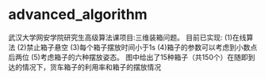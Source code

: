 # advanced_algorithm
武汉大学网安学院研究生高级算法课项目:三维装箱问题。
目前已实现:
(1)在线算法
(2)禁止箱子悬空
(3)每个箱子摆放时间小于1s
(4)箱子的参数可以考虑到小数点后两位
(5)考虑箱子的六种摆放姿态。
图中给出了15种箱子（共150个）在随即到达的情况下，货车箱子的利用率和箱子的摆放情况

